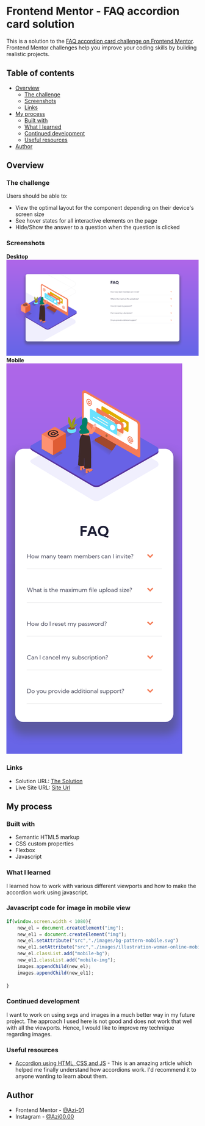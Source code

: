 # Frontend Mentor - FAQ accordion card solution

This is a solution to the [FAQ accordion card challenge on Frontend Mentor](https://www.frontendmentor.io/challenges/faq-accordion-card-XlyjD0Oam). Frontend Mentor challenges help you improve your coding skills by building realistic projects. 

## Table of contents

- [Overview](#overview)
  - [The challenge](#the-challenge)
  - [Screenshots](#screenshots)
  - [Links](#links)
- [My process](#my-process)
  - [Built with](#built-with)
  - [What I learned](#what-i-learned)
  - [Continued development](#continued-development)
  - [Useful resources](#useful-resources)
- [Author](#author)

## Overview

### The challenge

Users should be able to:

- View the optimal layout for the component depending on their device's screen size
- See hover states for all interactive elements on the page
- Hide/Show the answer to a question when the question is clicked

### Screenshots
**Desktop**
![](./screenshots/desktop.png)
**Mobile**
![](./screenshots/mobile.png)



### Links

- Solution URL: [The Solution](https://www.frontendmentor.io/solutions/faq-accordion-card-solution-MFJfeZhV2)
- Live Site URL: [Site Url](https://azi-01.github.io/FAQ-Accordion-Card-Solution/)

## My process

### Built with

- Semantic HTML5 markup
- CSS custom properties
- Flexbox
- Javascript

### What I learned

I learned how to work with various different viewports and how to make the accordion work using javascript.

### Javascript code for image in mobile view
```js
if(window.screen.width < 1080){
    new_el = document.createElement("img");
    new_el1 = document.createElement("img");
    new_el.setAttribute("src","./images/bg-pattern-mobile.svg")
    new_el1.setAttribute("src","./images/illustration-woman-online-mobile.svg")
    new_el.classList.add("mobile-bg");
    new_el1.classList.add("mobile-img");
    images.appendChild(new_el);
    images.appendChild(new_el1);

}
```


### Continued development

I want to work on using svgs and images in a much better way in my future project. The approach I used here is not good and does not work that well with all the viewports. Hence, I would like to improve my technique regarding images.


### Useful resources

- [Accordion using HTML, CSS and JS](https://www.w3schools.com/howto/howto_js_accordion.asp) - This is an amazing article which helped me finally understand how accordions work. I'd recommend it to anyone wanting to learn about them.

## Author

- Frontend Mentor - [@Azi-01](https://www.frontendmentor.io/profile/Azi-01)
- Instagram - [@Azi00.00](https://www.instagram.com/azi00.00)

